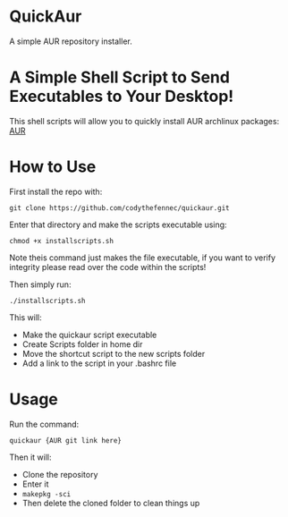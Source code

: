 # QuickAur
A simple AUR repository installer.

# A Simple Shell Script to Send Executables to Your Desktop!
This shell scripts will allow you to quickly install AUR archlinux packages:
[AUR](https://aur.archlinux.org/)

# How to Use
First install the repo with:

``git clone https://github.com/codythefennec/quickaur.git``

Enter that directory and make the scripts executable using:

``chmod +x installscripts.sh``

Note theis command just makes the file executable, if you want to verify integrity please read over the code within the scripts!

Then simply run:

``./installscripts.sh``

This will:
 - Make the quickaur script executable
 - Create Scripts folder in home dir
 - Move the shortcut script to the new scripts folder
 - Add a link to the script in your .bashrc file

# Usage
Run the command:

``quickaur {AUR git link here}``

Then it will:
- Clone the repository
- Enter it
- ``makepkg -sci``
- Then delete the cloned folder to clean things up
